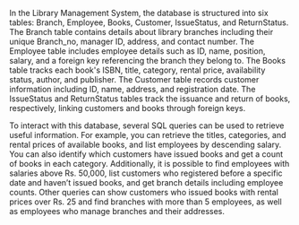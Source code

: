 In the Library Management System, the database is structured into six tables: Branch, Employee, Books, Customer, IssueStatus, and ReturnStatus. The Branch table contains details about library branches including their unique Branch_no, manager ID, address, and contact number. The Employee table includes employee details such as ID, name, position, salary, and a foreign key referencing the branch they belong to. The Books table tracks each book's ISBN, title, category, rental price, availability status, author, and publisher. The Customer table records customer information including ID, name, address, and registration date. The IssueStatus and ReturnStatus tables track the issuance and return of books, respectively, linking customers and books through foreign keys.

To interact with this database, several SQL queries can be used to retrieve useful information. For example, you can retrieve the titles, categories, and rental prices of available books, and list employees by descending salary. You can also identify which customers have issued books and get a count of books in each category. Additionally, it is possible to find employees with salaries above Rs. 50,000, list customers who registered before a specific date and haven’t issued books, and get branch details including employee counts. Other queries can show customers who issued books with rental prices over Rs. 25 and find branches with more than 5 employees, as well as employees who manage branches and their addresses.
